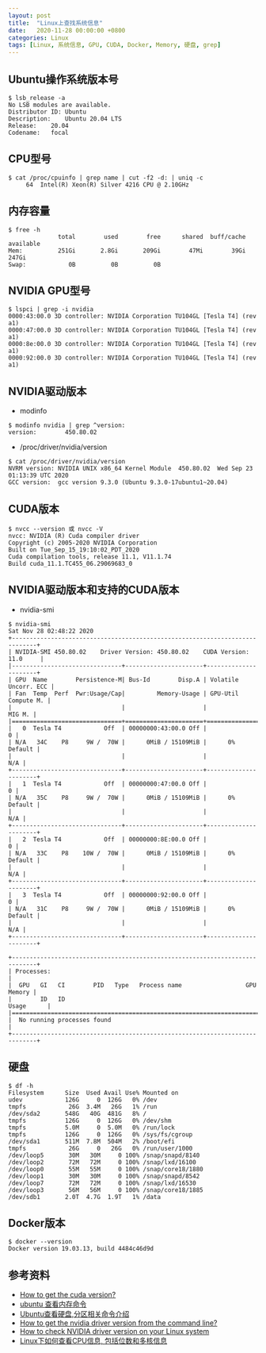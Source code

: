 ```yaml
---
layout: post
title:  "Linux上查找系统信息"
date:   2020-11-28 00:00:00 +0800
categories: Linux
tags: [Linux, 系统信息, GPU, CUDA, Docker, Memory, 硬盘, grep]
---
```


## Ubuntu操作系统版本号
```shell
$ lsb_release -a
No LSB modules are available.
Distributor ID:	Ubuntu
Description:	Ubuntu 20.04 LTS
Release:	20.04
Codename:	focal
```

## CPU型号
```shell
$ cat /proc/cpuinfo | grep name | cut -f2 -d: | uniq -c
     64  Intel(R) Xeon(R) Silver 4216 CPU @ 2.10GHz
```

## 内存容量
```shell
$ free -h
              total        used        free      shared  buff/cache   available
Mem:          251Gi       2.8Gi       209Gi        47Mi        39Gi       247Gi
Swap:            0B          0B          0B
```

## NVIDIA GPU型号
```shell
$ lspci | grep -i nvidia
0000:43:00.0 3D controller: NVIDIA Corporation TU104GL [Tesla T4] (rev a1)
0000:47:00.0 3D controller: NVIDIA Corporation TU104GL [Tesla T4] (rev a1)
0000:8e:00.0 3D controller: NVIDIA Corporation TU104GL [Tesla T4] (rev a1)
0000:92:00.0 3D controller: NVIDIA Corporation TU104GL [Tesla T4] (rev a1)
```
## NVIDIA驱动版本
* modinfo
```shell
$ modinfo nvidia | grep ^version:
version:        450.80.02
```

* /proc/driver/nvidia/version
```shell
$ cat /proc/driver/nvidia/version
NVRM version: NVIDIA UNIX x86_64 Kernel Module  450.80.02  Wed Sep 23 01:13:39 UTC 2020
GCC version:  gcc version 9.3.0 (Ubuntu 9.3.0-17ubuntu1~20.04) 
```

## CUDA版本
```shell
$ nvcc --version 或 nvcc -V
nvcc: NVIDIA (R) Cuda compiler driver
Copyright (c) 2005-2020 NVIDIA Corporation
Built on Tue_Sep_15_19:10:02_PDT_2020
Cuda compilation tools, release 11.1, V11.1.74
Build cuda_11.1.TC455_06.29069683_0
```

## NVIDIA驱动版本和支持的CUDA版本
* nvidia-smi
```shell
$ nvidia-smi
Sat Nov 28 02:48:22 2020       
+-----------------------------------------------------------------------------+
| NVIDIA-SMI 450.80.02    Driver Version: 450.80.02    CUDA Version: 11.0     |
|-------------------------------+----------------------+----------------------+
| GPU  Name        Persistence-M| Bus-Id        Disp.A | Volatile Uncorr. ECC |
| Fan  Temp  Perf  Pwr:Usage/Cap|         Memory-Usage | GPU-Util  Compute M. |
|                               |                      |               MIG M. |
|===============================+======================+======================|
|   0  Tesla T4            Off  | 00000000:43:00.0 Off |                    0 |
| N/A   34C    P8     9W /  70W |      0MiB / 15109MiB |      0%      Default |
|                               |                      |                  N/A |
+-------------------------------+----------------------+----------------------+
|   1  Tesla T4            Off  | 00000000:47:00.0 Off |                    0 |
| N/A   35C    P8     9W /  70W |      0MiB / 15109MiB |      0%      Default |
|                               |                      |                  N/A |
+-------------------------------+----------------------+----------------------+
|   2  Tesla T4            Off  | 00000000:8E:00.0 Off |                    0 |
| N/A   33C    P8    10W /  70W |      0MiB / 15109MiB |      0%      Default |
|                               |                      |                  N/A |
+-------------------------------+----------------------+----------------------+
|   3  Tesla T4            Off  | 00000000:92:00.0 Off |                    0 |
| N/A   31C    P8     9W /  70W |      0MiB / 15109MiB |      0%      Default |
|                               |                      |                  N/A |
+-------------------------------+----------------------+----------------------+
                                                                               
+-----------------------------------------------------------------------------+
| Processes:                                                                  |
|  GPU   GI   CI        PID   Type   Process name                  GPU Memory |
|        ID   ID                                                   Usage      |
|=============================================================================|
|  No running processes found                                                 |
+-----------------------------------------------------------------------------+
```

## 硬盘
```shell
$ df -h
Filesystem      Size  Used Avail Use% Mounted on
udev            126G     0  126G   0% /dev
tmpfs            26G  3.4M   26G   1% /run
/dev/sda2       548G   40G  481G   8% /
tmpfs           126G     0  126G   0% /dev/shm
tmpfs           5.0M     0  5.0M   0% /run/lock
tmpfs           126G     0  126G   0% /sys/fs/cgroup
/dev/sda1       511M  7.8M  504M   2% /boot/efi
tmpfs            26G     0   26G   0% /run/user/1000
/dev/loop5       30M   30M     0 100% /snap/snapd/8140
/dev/loop2       72M   72M     0 100% /snap/lxd/16100
/dev/loop0       55M   55M     0 100% /snap/core18/1880
/dev/loop1       30M   30M     0 100% /snap/snapd/8542
/dev/loop7       72M   72M     0 100% /snap/lxd/16530
/dev/loop3       56M   56M     0 100% /snap/core18/1885
/dev/sdb1       2.0T  4.7G  1.9T   1% /data
```

## Docker版本
```shell
$ docker --version
Docker version 19.03.13, build 4484c46d9d
```

## 参考资料
* [How to get the cuda version?](https://stackoverflow.com/questions/9727688/how-to-get-the-cuda-version)
* [ubuntu 查看内存命令](https://blog.csdn.net/jzp12/article/details/7560450)
* [Ubuntu查看硬盘,分区相关命令介绍](https://www.169it.com/article/3218336418.html)
* [How to get the nvidia driver version from the command line?](https://stackoverflow.com/questions/13125714/how-to-get-the-nvidia-driver-version-from-the-command-line)
* [How to check NVIDIA driver version on your Linux system](https://linuxconfig.org/how-to-check-nvidia-driver-version-on-your-linux-system)
* [Linux下如何查看CPU信息, 包括位数和多核信息](https://blog.csdn.net/daniel_h1986/article/details/6318050)
